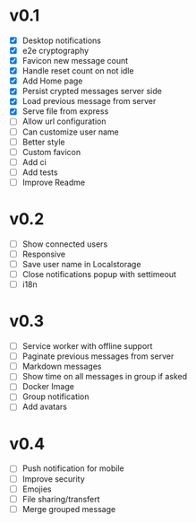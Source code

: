 # v0.1

- [x] Desktop notifications
- [x] e2e cryptography
- [x] Favicon new message count
- [x] Handle reset count on not idle
- [x] Add Home page
- [x] Persist crypted messages server side
- [x] Load previous message from server
- [x] Serve file from express
- [ ] Allow url configuration
- [ ] Can customize user name
- [ ] Better style
- [ ] Custom favicon
- [ ] Add ci
- [ ] Add tests
- [ ] Improve Readme

# v0.2

- [ ] Show connected users
- [ ] Responsive
- [ ] Save user name in Localstorage
- [ ] Close notifications popup with settimeout
- [ ] i18n

# v0.3

- [ ] Service worker with offline support
- [ ] Paginate previous messages from server
- [ ] Markdown messages
- [ ] Show time on all messages in group if asked
- [ ] Docker Image
- [ ] Group notification
- [ ] Add avatars

# v0.4

- [ ] Push notification for mobile
- [ ] Improve security
- [ ] Emojies
- [ ] File sharing/transfert
- [ ] Merge grouped message
